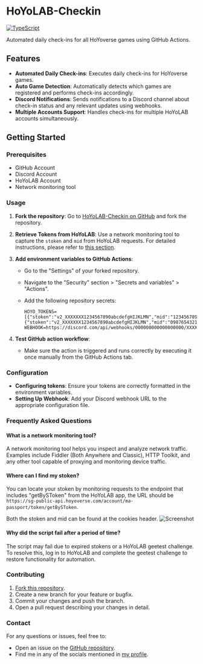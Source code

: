 # HoYoLAB-Checkin

[![TypeScript](https://img.shields.io/static/v1?style=for-the-badge&label=TypeScript&message=v5.5.3&color=3178C6&logo=typescript)](https://www.typescriptlang.org/)

Automated daily check-ins for all HoYoverse games using GitHub Actions.

## Features

- **Automated Daily Check-ins**: Executes daily check-ins for HoYoverse games.
- **Auto Game Detection**: Automatically detects which games are registered and performs check-ins accordingly.
- **Discord Notifications**: Sends notifications to a Discord channel about check-in status and any relevant updates using webhooks.
- **Multiple Accounts Support**: Handles check-ins for multiple HoYoLAB accounts simultaneously.

## Getting Started

### Prerequisites

- GitHub Account
- Discord Account
- HoYoLAB Account
- Network monitoring tool

### Usage

1. **Fork the repository**: Go to [HoYoLAB-Checkin on GitHub](https://github.com/yourusername/HoYoLAB-Checkin) and fork the repository.

2. **Retrieve Tokens from HoYoLAB**: Use a network monitoring tool to capture the `stoken` and `mid` from HoYoLAB requests. For detailed instructions, please refer to [this section](#where-can-i-find-my-stoken).

3. **Add environment variables to GitHub Actions**:

   - Go to the "Settings" of your forked repository.
   - Navigate to the "Security" section > "Secrets and variables" > "Actions".
   - Add the following repository secrets:

     ```env
     HOYO_TOKENS=[{"stoken":"v2_XXXXXXX1234567890abcdefgHIJKLMN","mid":"1234567890_abc"},{"stoken":"v2_XXXXXXX1234567890abcdefgHIJKLMN","mid":"0987654321_def"}]
     WEBHOOK=https://discord.com/api/webhooks/000000000000000000/XXXXXXXXXXXXXXXXXXXXXXXXXXXXXXXXXXXXXXXXXXXXXXXXXXXXXXXXXXXXXXXX
     ```

4. **Test GitHub action workflow**:

   - Make sure the action is triggered and runs correctly by executing it once manually from the GitHub Actions tab.

### Configuration

- **Configuring tokens**: Ensure your tokens are correctly formatted in the environment variables.
- **Setting Up Webhook**: Add your Discord webhook URL to the appropriate configuration file.

### Frequently Asked Questions

#### What is a network monitoring tool?

A network monitoring tool helps you inspect and analyze network traffic. Examples include Fiddler (Both Anywhere and Classic), HTTP Toolkit, and any other tool capable of proxying and monitoring device traffic.

#### Where can I find my stoken?

You can locate your stoken by monitoring requests to the endpoint that includes "getBySToken" from the HoYoLAB app, the URL should be `https://sg-public-api.hoyoverse.com/account/ma-passport/token/getBySToken`.

Both the stoken and mid can be found at the cookies header.
![Screenshot](https://cdn.gilcdn.com/ContentMediaGenericFiles/c7f1a6796f497f81737b541a0823c80e-Full.webp)

#### Why did the script fail after a period of time?

The script may fail due to expired stokens or a HoYoLAB geetest challenge. To resolve this, log in to HoYoLAB and complete the geetest challenge to restore functionality for automation.

### Contributing

1. [Fork this repository](https://github.com/thereallo1026/HoYoLAB-Checkin).
2. Create a new branch for your feature or bugfix.
3. Commit your changes and push the branch.
4. Open a pull request describing your changes in detail.

### Contact

For any questions or issues, feel free to:

- Open an issue on the [GitHub repository](https://github.com/thereallo1026/HoYoLAB-Checkin/issues).
- Find me in any of the socials mentioned in [my profile](https://thereallo.dev).
